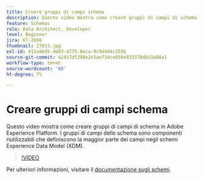 ```yaml
---
title: Creare gruppi di campi schema
description: Questo video mostra come creare gruppi di campi di schema in Adobe Experience Platform. I gruppi di campi dello schema sono componenti riutilizzabili che definiscono la maggior parte dei campi negli schemi Experience Data Model (XDM).
feature: Schemas
role: Data Architect, Developer
level: Beginner
jira: KT-2698
thumbnail: 27013.jpg
exl-id: 411a96d5-4b03-4775-8eca-9c9d444c255b
source-git-commit: 42427df298e2c5ae734ce050e935378db51e66a1
workflow-type: tm+mt
source-wordcount: '80'
ht-degree: 7%

---
```


# Creare gruppi di campi schema

Questo video mostra come creare gruppi di campi di schema in Adobe Experience Platform. I gruppi di campi dello schema sono componenti riutilizzabili che definiscono la maggior parte dei campi negli schemi Experience Data Model (XDM).

>[!VIDEO](https://video.tv.adobe.com/v/27013?quality=12&learn=on)

Per ulteriori informazioni, visitare il [documentazione sugli schemi](https://experienceleague.adobe.com/docs/experience-platform/xdm/home.html?lang=it).